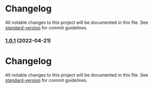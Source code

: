 # Changelog

All notable changes to this project will be documented in this file. See [standard-version](https://github.com/conventional-changelog/standard-version) for commit guidelines.

### [1.0.1](https://github.com/mokkapps/changelog-generator-demo/compare/v1.0.0...v1.0.1) (2022-04-21)

# Changelog

All notable changes to this project will be documented in this file. See [standard-version](https://github.com/conventional-changelog/standard-version) for commit guidelines.
